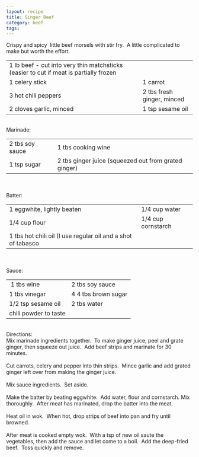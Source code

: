 ```yaml
---
layout: recipe
title: Ginger Beef
category: beef
tags: 
---
```

Crispy and spicy&nbsp; little beef morsels with stir fry.&nbsp; A little complicated to make but worth the effort.<br />
<table border="0"><tr><td>1 lb beef - cut into very thin matchsticks (easier to cut if meat is partially frozen&nbsp;</td><td>&nbsp;</td></tr><tr><td>1 celery stick <br />
</td><td>1 carrot <br />
</td></tr><tr>
      <td>3 hot chili peppers<br />
      </td>
      <td>2 tbs fresh ginger, minced<br />
      </td>
    </tr>
    <tr>
      <td>2 cloves garlic, minced<br />
      </td>
      <td>1 tsp sesame oil<br />
      </td>
    </tr>
</table><br />
Marinade:<br />
<table border="0"><tr><td>2 tbs soy sauce&nbsp;</td><td>1 tbs cooking wine <br />
</td></tr><tr><td>1 tsp sugar <br />
</td><td>2 tbs ginger juice (squeezed out from grated ginger) <br />
</td></tr></table><br />
<br />
Batter:<br />
<table border="0"><tr><td>1 eggwhite, lightly beaten&nbsp;</td><td>1/4 cup water <br />
</td></tr><tr><td>1/4 cup flour <br />
</td><td>1/4 cup cornstarch <br />
</td></tr><tr>
      <td>1 tbs hot chili oil (I use regular oil and a shot of tabasco<br />
      </td>
      <td><br />
      </td>
    </tr>
</table><br />
<br />
Sauce:<br />
<table border="0"><tr><td>&nbsp;1 tbs wine<br />
</td><td>2 tbs soy sauce <br />
</td></tr><tr><td>1 tbs vinegar <br />
</td><td>4 4 tbs brown sugar<br />
</td></tr><tr>
      <td>1/2 tsp sesame oil<br />
      </td>
      <td>2 tbs water<br />
      </td>
    </tr>
    <tr>
      <td>chili powder to taste<br />
      </td>
      <td><br />
      </td>
    </tr>
</table><br />
Directions:<br />
Mix marinade ingredients together.&nbsp; To make ginger juice, peel and
grate ginger, then squeeze out juice.&nbsp; Add beef strips and
marinate for 30 minutes.<br />
<br />
Cut carrots, celery and pepper into thin strips.&nbsp; Mince garlic and
add grated ginger left over from making the ginger juice.<br />
<br />
Mix sauce ingredients.&nbsp; Set aside.<br />
<br />
Make the batter by beating eggwhite.&nbsp; Add water, flour and
cornstarch. Mix thoroughly.&nbsp; After meat has marinated, drop the
batter into the meat.<br />
<br />
Heat oil in wok.&nbsp; When hot, drop strips of beef into pan and fry until browned.<br />
<br />
After meat is cooked empty wok.&nbsp; With a tsp of new oil saute the
vegetables, then add the sauce and let come to a boil.&nbsp; Add the
deep-fried beef.&nbsp; Toss quickly and remove.<br />
